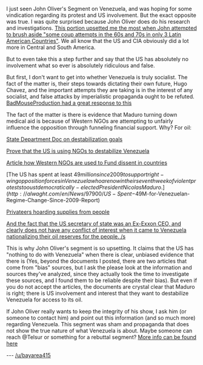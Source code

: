 I just seen John Oliver's Segment on Venezuela, and was hoping for some vindication regarding its protest and US involvement. But the exact opposite was true. I was quite surprised because John Oliver does do his research and investigations. [This portion upsetted me the most when John attempted to brush aside "some coup attempts in the 60s and 70s in only 3 Latin American Countries"](https://youtu.be/IYfgvS0FA7U?t=14m7s). We all know that the US and CIA obviously did a lot more in Central and South America. 

But to even take this a step further and say that the US has absolutely no involvement what so ever is absolutely ridiculous and false. 

But first, I don't want to get into whether Venezuela is truly socialist. The fact of the matter is, their steps towards dictating their own future, Hugo Chavez, and the important attempts they are taking is in the interest of any socialist, and false attacks by imperialistic propaganda ought to be refuted. [BadMouseProduction had a great response to this](https://www.youtube.com/watch?v=le86H7Xfjrc)

The fact of the matter is there is evidence that Maduro turning down medical aid is because of Western NGOs are attempting to unfairly influence the opposition through funneling financial support. Why? For oil: 

[State Department Doc on destabilization goals](http://i.imgur.com/LsJItkw.jpg)

[Prove that the US is using NGOs to destabilize Venezuela](https://wikileaks.org/plusd/cables/04CARACAS501_a.html)

[Article how Western NGOs are used to Fund dissent in countries](https://www.telesurtv.net/english/analysis/How-the-US-Funds-Dissent-against-Latin-American-Governments-20150312-0006.html)

[The US has spent at least $49 million since 2009 to support right-wing opposition forces in Venezuela who are now in their seventh week of violent protests to oust democratically-elected President Nicolas Maduro.](http://alwaght.com/en/News/97900/US-Spent-$49M-for-Venezuelan-Regime-Change-Since-2009-Report)

[Privateers hoarding supplies from people](https://www.aljazeera.com/indepth/features/2014/03/hoarding-causing-venezuela-food-shortages-20143210236836920.html)

[And the fact that the US secretary of state was an Ex-Exxon CEO, and clearly does not have any conflict of interest when it came to Venezuela nationalizing their oil reserves for the people. /s](https://en.wikipedia.org/wiki/Rex_Tillerson)

This is why John Oliver's segment is so upsetting. It claims that the US has "nothing to do with Venezuela" when there is clear, unbiased evidence that there is (Yes, beyond the documents I posted, there are two articles that come from "bias" sources, but I ask the please look at the information and sources they've analyzed, since they actually took the time to investigate these sources, and I found them to be reliable despite their bias). But even if you do not accept the articles, the documents are crystal clear that Maduro is right; there is US involvement and interest that they want to destabilize Venezuela for access to its oil. 

If John Oliver really wants to keep the integrity of his show, I ask him (or someone to contact him) and point out this information (and so much more) regarding Venezuela. This segment was sham and propaganda that does not show the true nature of what Venezuela is about. Maybe someone can reach @Telsur or something for a rebuttal segment? [More info can be found here](https://www.reddit.com/r/socialism/comments/6s2v17/venezuela_megathread_how_socialists_should/)

--- [/u/bayarea415](https://www.reddit.com/user/bayarea415)
